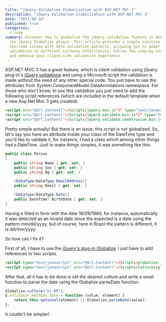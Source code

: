 ```yaml
---
title: "jQuery Validation Globalization with ASP.NET MVC 3"
description: "jQuery Validation Globalization with ASP.NET MVC 3"
date: "2011-09-18"
published: true
categories:
  - code
summary: Discover how to globalize the jQuery validation feature in ASP.NET MVC 3 using
  the jQuery Globalize plugin. This article provides a simple solution to
  overcome issues with date validation patterns, allowing you to adapt the
  validation to different cultures effortlessly. Follow the step-by-step guide
  and enhance your client-side validation experience.
---
```


ASP.NET MVC 3 has a great feature, which is client validation using jQuery
plug-in's [jQuery validations](http://docs.jquery.com/Plugins/Validation) and
using a Microsoft script the validation is made without the need of any other
special code. You just have to use the attributes from
System.ComponentModel.DataAnnotations namespace. For those who don't know, to
use this validation you just need to add the following script references (which
are included in the default template when a new Asp.Net Mvc 3 gets created):

```html
<script src="@Url.Content("~/Scripts/jquery.min.js")" type="text/javascript"></script>
<script src="@Url.Content("~/Scripts/jquery.validate.min.js")" type="text/javascript"></script>
<script src="@Url.Content("~/Scripts/jquery.validate.unobtrusive.min.js")" type="text/javascript"></script>
```

Pretty simple actually! But there is an issue, this script is not globalized.
So, let's say you have an attribute inside your class of the DateTime type and
you'd like to validate it, for instance, I had a class which among other things
had a DateTime. Just to make things simples, it was something like this:

```csharp
public class Person
{
    public string Name { get; set; }
    public string Sex { get; set; }
    public string Rg { get; set; }

    [DataType(DataType.EmailAddress)]
    public string Email { get; set; }

    [DataType(DataType.Date)]
    public DateTime? BirthDate { get; set; }
}
```

Having a filled in form with the date 16/09/1980, for instance, automatically it
was detected as an invalid date since the expected is a date using the pattern
mm/dd/yyyy, but of course, here in Brazil the pattern is different, it is
dd/mm/yyyy.

So how can I fix it?

First of all, I have to use the
[jQuery's plug-in Globalize](https://github.com/jquery/globalize). I just have
to add references to two scripts.

```html
<script type="text/javascript" src="@Url.Content("~/Scripts/globalize.js")"></script>
<script type="text/javascript" src="@Url.Content("~/Scripts/cultures/globalize.culture.pt-BR.js")"></script>
```

After that, all it has to be done is set the desired culture and write a small
function to parse the date using the Globalize parseDate function:

```js
Globalize.culture("pt-BR");
$.validator.methods.date = function (value, element) {
	return this.optional(element) || Globalize.parseDate(value);
};
```

It couldn't be simpler!
